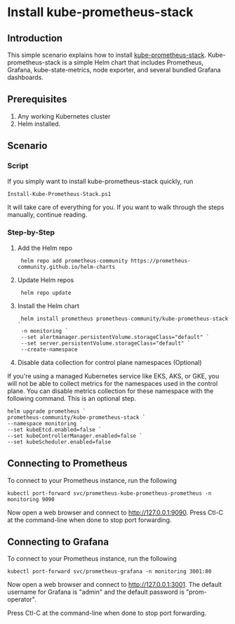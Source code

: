 # Install kube-prometheus-stack

## Introduction
This simple scenario explains how to install [kube-prometheus-stack](https://github.com/prometheus-community/helm-charts/blob/main/charts/kube-prometheus-stack/README.md). 
Kube-prometheus-stack is a simple Helm chart that includes Prometheus, Grafana, kube-state-metrics, node exporter, and several bundled Grafana dashboards.

## Prerequisites
1. Any working Kubernetes cluster
2. Helm installed.

## Scenario

### Script
If you simply want to install kube-prometheus-stack quickly, run

    Install-Kube-Prometheus-Stack.ps1

It will take care of everything for you.  If you want to walk through the steps manually, continue reading.

### Step-by-Step
1. Add the Helm repo

        helm repo add prometheus-community https://prometheus-community.github.io/helm-charts

2. Update Helm repos

        helm repo update

3. Install the Helm chart

        helm install prometheus prometheus-community/kube-prometheus-stack `
        -n monitoring `
        --set alertmanager.persistentVolume.storageClass="default" `
        --set server.persistentVolume.storageClass="default" `
        --create-namespace 

4. Disable data collection for control plane namespaces (Optional)

If you're using a managed Kubernetes service like EKS, AKS, or GKE, you will not be able to collect metrics for the namespaces used in the control plane.  You can disable metrics collection for these namespace with the following command.  This is an optional step.

    helm upgrade prometheus `
    prometheus-community/kube-prometheus-stack `
    --namespace monitoring `
    --set kubeEtcd.enabled=false `
    --set kubeControllerManager.enabled=false `
    --set kubeScheduler.enabled=false 

## Connecting to Prometheus
To connect to your Prometheus instance, run the following

    kubectl port-forward svc/prometheus-kube-prometheus-prometheus -n monitoring 9090

Now open a web browser and connect to http://127.0.0.1:9090.  Press Ctl-C at the command-line when done to stop port forwarding.

## Connecting to Grafana
To connect to your Prometheus instance, run the following

    kubectl port-forward svc/prometheus-grafana -n monitoring 3001:80

Now open a web browser and connect to http://127.0.0.1:3001.  The default username for Grafana is "admin" and the default password is "prom-operator".

Press Ctl-C at the command-line when done to stop port forwarding.